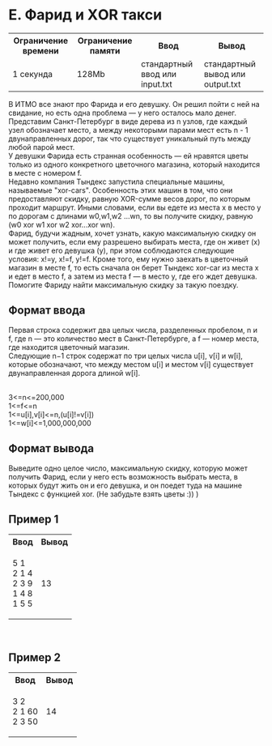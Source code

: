 # E. Фарид и ХOR такси
<table>
    <tr>
        <th>Ограничение времени</th>
        <th>Ограничение памяти</th>
        <th>Ввод</th>
        <th>Вывод</th>
    </tr>
    <tr>
        <td>1 секунда</td>
        <td>128Mb</td>
        <td>стандартный ввод или input.txt</td>
        <td>стандартный вывод или output.txt</td>
    </tr>
</table>

В ИТМО все знают про Фарида и его девушку. Он решил пойти с ней на свидание, но есть одна проблема — у него осталось мало денег.
<br>
Представим Санкт-Петербург в виде дерева из n узлов, где каждый узел обозначает место, а между некоторыми парами мест есть n - 1 двунаправленных дорог, так что существует уникальный путь между любой парой мест.
<br>
У девушки Фарида есть странная особенность — ей нравятся цветы только из одного конкретного цветочного магазина, который находится в месте с номером f.
<br>
Недавно компания Тындекс запустила специальные машины, называемые "xor-cars". Особенность этих машин в том, что они предоставляют скидку, равную XOR-сумме весов дорог, по которым проходит маршрут. Иными словами, если вы едете из места x в место y по дорогам с длинами
w0,w1,w2 ...wn, то вы получите скидку, равную (w0 xor w1 xor w2 xor...xor wn).
<br>
Фарид, будучи жадным, хочет узнать, какую максимальную скидку он может получить, если ему разрешено выбирать места, где он живет (x) и где живет его девушка (y), при этом соблюдаются следующие условия: x!=y, x!=f, y!=f. Кроме того, ему нужно заехать в цветочный магазин в месте f, то есть сначала он берет Тындекс xor-car из места x и едет в место f, а затем из места f — в место y, где его ждет девушка.
<br>
Помогите Фариду найти максимальную скидку за такую поездку.

## Формат ввода

Первая строка содержит два целых числа, разделенных пробелом, n и f, где n — это количество мест в Санкт-Петербурге, а f — номер места, где находится цветочный магазин.
<br>
Следующие n−1 строк содержат по три целых числа u[i], v[i] и w[i], которые обозначают, что между местом u[i] и местом v[i] существует двунаправленная дорога длиной w[i].

<br>
3<=n<=200,000
     
<br>
1<=f<=n
     
<br>
1<=u[i],v[i]<=n,(u[i]!=v[i])

<br>
1<=w[i]<=1,000,000,000

## Формат вывода

Выведите одно целое число, максимальную скидку, которую может получить Фарид, если у него есть возможность выбрать места, в которых будут жить он и его девушка, и он поедет туда на машине Тындекс с функцией xor. (Не забудьте взять цветы :)) )

## Пример 1

<table>
    <tr>
        <th>Ввод</th>
        <th>Вывод</th>
    </tr>
    <tr>
        <td><p>5 1 <br>
2 1 4 <br>
2 3 9 <br>
1 4 8 <br>
1 5 5
</p></td>
        <td><p>13
        </p></td>
    </tr>
</table>

<br>

## Пример 2

<table>
    <tr>
        <th>Ввод</th>
        <th>Вывод</th>
    </tr>
    <tr>
        <td><p>3 2<br>
2 1 60<br>
2 3 50
</p></td>
        <td><p>14</p></td>
    </tr>
</table>
